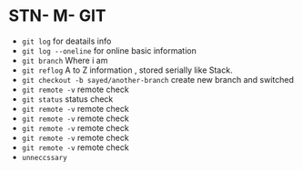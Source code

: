 # STN- M- GIT

- `git log` for deatails info
- `git log --oneline` for online basic information
- `git branch` Where i am
- `git reflog` A to Z information , stored serially like Stack.
- `git checkout -b sayed/another-branch` create new branch and switched
- `git remote -v` remote check
- `git status` status check
- `git remote -v` remote check
- `git remote -v` remote check
- `git remote -v` remote check
- `git remote -v` remote check
- `git remote -v` remote check
- `unneccssary`

